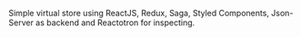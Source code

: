 Simple virtual store using ReactJS, Redux, Saga, Styled Components, Json-Server as backend and  Reactotron for inspecting.
